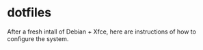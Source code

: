 # dotfiles

After a fresh intall of Debian + Xfce, here are instructions of how to configure the system.
